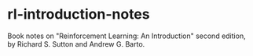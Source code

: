 # rl-introduction-notes
Book notes on "Reinforcement Learning: An Introduction" second edition, by Richard S. Sutton and Andrew G. Barto.
